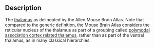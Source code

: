 ## Description

The [thalamus](http://kaa.neuinfo.org/wiki/UBERON:0001897) as delineated by the Allen Mouse Brain Atlas.  Note that compared to the generic definition, the Mouse Brain Atlas considers the reticular nucleus of the thalamus as part of a grouping called [polymodal association cortex related thalamus](http://kaa.neuinfo.org/wiki/MBA:856), rather than as part of the ventral thalamus, as in many classical hierarchies. 
